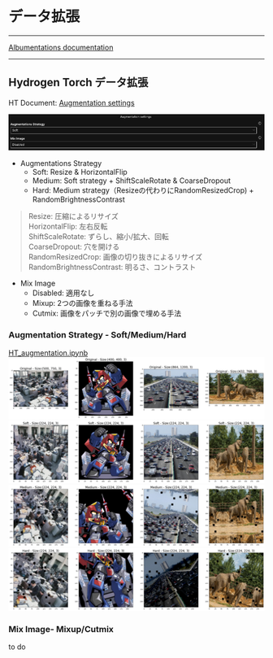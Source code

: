 # データ拡張

***
[Albumentations documentation](https://albumentations.ai/docs/)

***

## Hydrogen Torch データ拡張

HT Document: [Augmentation settings](https://docs.h2o.ai/h2o-hydrogen-torch/guide/experiments/experiment-settings/image-regression#augmentation-settings)

<img src="display_imgs/augmentation.png" alt="ht">
  
 - Augmentations Strategy
     - Soft: Resize & HorizontalFlip
     - Medium: Soft strategy + ShiftScaleRotate & CoarseDropout
     - Hard: Medium strategy（Resizeの代わりにRandomResizedCrop) + RandomBrightnessContrast
> Resize: 圧縮によるリサイズ  
> HorizontalFlip: 左右反転  
> ShiftScaleRotate: ずらし、縮小/拡大、回転  
> CoarseDropout: 穴を開ける  
> RandomResizedCrop: 画像の切り抜きによるリサイズ  
> RandomBrightnessContrast: 明るさ、コントラスト
  
 - Mix Image
     - Disabled: 適用なし
     - Mixup: 2つの画像を重ねる手法
     - Cutmix: 画像をパッチで別の画像で埋める手法
    
### Augmentation Strategy - Soft/Medium/Hard  
[HT_augmentation.ipynb](./HT_augmentation.ipynb)
<img src="display_imgs/Original.png" alt="a1">
<img src="display_imgs/Soft.png" alt="a2">
<img src="display_imgs/Medium.png" alt="a3">
<img src="display_imgs/Hard.png" alt="a4">

### Mix Image- Mixup/Cutmix
to do 
